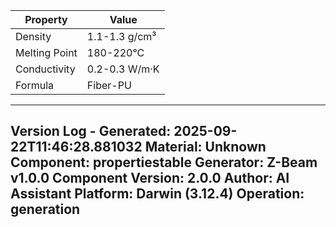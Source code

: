 | Property | Value |
|----------|-------|
| Density | 1.1-1.3 g/cm³ |
| Melting Point | 180-220°C |
| Conductivity | 0.2-0.3 W/m·K |
| Formula | Fiber-PU |


---
Version Log - Generated: 2025-09-22T11:46:28.881032
Material: Unknown
Component: propertiestable
Generator: Z-Beam v1.0.0
Component Version: 2.0.0
Author: AI Assistant
Platform: Darwin (3.12.4)
Operation: generation
---